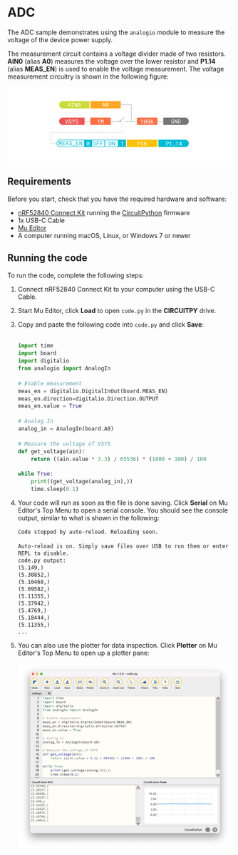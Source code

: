 # ADC

The ADC sample demonstrates using the `analogio` module to measure the voltage of the device power supply.

The measurement circuit contains a voltage divider made of two resistors. __AIN0__ (alias __A0__) measures the voltage over the lower resistor and __P1.14__ (alias __MEAS_EN__) is used to enable the voltage measurement. The voltage measurement circuitry is shown in the following figure:

![](../../../assets/images/voltage_meas_circuitry.png)

## Requirements

Before you start, check that you have the required hardware and software:

- [nRF52840 Connect Kit](https://makerdiary.com/products/nrf52840-connectkit) running the [CircuitPython] firmware
- 1x USB-C Cable
- [Mu Editor]
- A computer running macOS, Linux, or Windows 7 or newer

## Running the code

To run the code, complete the following steps:

1. Connect nRF52840 Connect Kit to your computer using the USB-C Cable.
2. Start Mu Editor, click __Load__ to open `code.py` in the __CIRCUITPY__ drive.
3. Copy and paste the following code into `code.py` and click __Save__:


    ``` python linenums="1" title="CIRCUITPY/code.py"

    import time
    import board
    import digitalio
    from analogio import AnalogIn

    # Enable measurement
    meas_en = digitalio.DigitalInOut(board.MEAS_EN)
    meas_en.direction=digitalio.Direction.OUTPUT
    meas_en.value = True

    # Analog In 
    analog_in = AnalogIn(board.A0)

    # Measure the voltage of VSYS
    def get_voltage(ain):
        return ((ain.value * 3.3) / 65536) * (1000 + 100) / 100

    while True:
        print((get_voltage(analog_in),))
        time.sleep(0.1)

    ```

4. Your code will run as soon as the file is done saving. Click __Serial__ on Mu Editor's Top Menu to open a serial console. You should see the console output, similar to what is shown in the following:

    ``` { .bash .no-copy linenums="1"}
    Code stopped by auto-reload. Reloading soon.

    Auto-reload is on. Simply save files over USB to run them or enter REPL to disable.
    code.py output:
    (5.149,)
    (5.30852,)
    (5.10468,)
    (5.09582,)
    (5.11355,)
    (5.37942,)
    (5.4769,)
    (5.18444,)
    (5.11355,)
    ...
    ```

5. You can also use the plotter for data inspection. Click __Plotter__ on Mu Editor's Top Menu to open up a plotter pane:

    ![](../../../assets/images/mu-edittor-plotter-adc.png)


[Mu Editor]: ../getting-started.md#coding-with-mu-editor
[CircuitPython]: ../getting-started.md#installing-circuitpython
